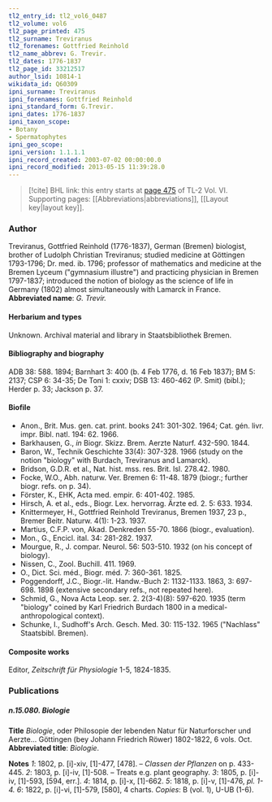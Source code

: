 ```yaml
---
tl2_entry_id: tl2_vol6_0487
tl2_volume: vol6
tl2_page_printed: 475
tl2_surname: Treviranus
tl2_forenames: Gottfried Reinhold
tl2_name_abbrev: G. Trevir.
tl2_dates: 1776-1837
tl2_page_id: 33212517
author_lsid: 10814-1
wikidata_id: Q60309
ipni_surname: Treviranus
ipni_forenames: Gottfried Reinhold
ipni_standard_form: G.Trevir.
ipni_dates: 1776-1837
ipni_taxon_scope: 
- Botany
- Spermatophytes
ipni_geo_scope: 
ipni_version: 1.1.1.1
ipni_record_created: 2003-07-02 00:00:00.0
ipni_record_modified: 2013-05-15 11:39:28.0
---
```



> [!cite] BHL link: this entry starts at [page 475](https://www.biodiversitylibrary.org/page/33212517) of TL-2 Vol. VI.
> Supporting pages: [[Abbreviations|abbreviations]], [[Layout key|layout key]].

### Author

Treviranus, Gottfried Reinhold (1776-1837), German (Bremen) biologist, brother of Ludolph Christian Treviranus; studied medicine at Göttingen 1793-1796; Dr. med. ib. 1796; professor of mathematics and medicine at the Bremen Lyceum ("gymnasium illustre") and practicing physician in Bremen 1797-1837; introduced the notion of biology as the science of life in Germany (1802) almost simultaneously with Lamarck in France. 
**Abbreviated name**: *G. Trevir.*

#### Herbarium and types

Unknown. Archival material and library in Staatsbibliothek Bremen.

#### Bibliography and biography

ADB 38: 588. 1894; Barnhart 3: 400 (b. 4 Feb 1776, d. 16 Feb 1837); BM 5: 2137; CSP 6: 34-35; De Toni 1: cxxiv; DSB 13: 460-462 (P. Smit) (bibl.); Herder p. 33; Jackson p. 37.

#### Biofile

- Anon., Brit. Mus. gen. cat. print. books 241: 301-302. 1964; Cat. gén. livr. impr. Bibl. natl. 194: 62. 1966.
- Barkhausen, G., *in* Biogr. Skizz. Brem. Aerzte Naturf. 432-590. 1844.
- Baron, W., Technik Geschichte 33(4): 307-328. 1966 (study on the notion "biology" with Burdach, Treviranus and Lamarck).
- Bridson, G.D.R. et al., Nat. hist. mss. res. Brit. Isl. 278.42. 1980.
- Focke, W.O., Abh. naturw. Ver. Bremen 6: 11-48. 1879 (biogr.; further biogr. refs. on p. 34).
- Förster, K., EHK, Acta med. empir. 6: 401-402. 1985.
- Hirsch, A. et al., eds., Biogr. Lex. hervorrag. Ärzte ed. 2. 5: 633. 1934.
- Knittermeyer, H., Gottfried Reinhold Treviranus, Bremen 1937, 23 p., Bremer Beitr. Naturw. 4(1): 1-23. 1937.
- Martius, C.F.P. von, Akad. Denkreden 55-70. 1866 (biogr., evaluation).
- Mon., G., Encicl. ital. 34: 281-282. 1937.
- Mourgue, R., J. compar. Neurol. 56: 503-510. 1932 (on his concept of biology).
- Nissen, C., Zool. Buchill. 411. 1969.
- O., Dict. Sci. méd., Biogr. méd. 7: 360-361. 1825.
- Poggendorff, J.C., Biogr.-lit. Handw.-Buch 2: 1132-1133. 1863, 3: 697-698. 1898 (extensive secondary refs., not repeated here).
- Schmid, G., Nova Acta Leop. ser. 2. 2(3-4)(8): 597-620. 1935 (term "biology" coined by Karl Friedrich Burdach 1800 in a medical-anthropological context).
- Schunke, I., Sudhoff's Arch. Gesch. Med. 30: 115-132. 1965 ("Nachlass" Staatsbibl. Bremen).

#### Composite works

Editor, *Zeitschrift für Physiologie* 1-5, 1824-1835.

### Publications

##### n.15.080. Biologie

**Title**
*Biologie*, oder Philosopie der lebenden Natur für Naturforscher und Aerzte... Göttingen (bey Johann Friedrich Röwer) 1802-1822, 6 vols. Oct.
**Abbreviated title**: *Biologie*.

**Notes**
*1*: 1802, p. \[i\]-xiv, \[1\]-477, \[478\]. – *Classen der Pflanzen* on p. 433-445.
*2*: 1803, p. \[i\]-iv, \[1\]-508. – Treats e.g. plant geography.
*3*: 1805, p. \[i\]-iv, \[1\]-593, \[594, err.\].
*4*: 1814, p. \[i\]-x, \[1\]-662.
*5*: 1818, p. \[i\]-v, \[1\]-476, *pl. 1-4.*
*6*: 1822, p. \[i\]-vi, \[1\]-579, \[580\], 4 charts.
*Copies*: B (vol. 1), U-UB (1-6).

